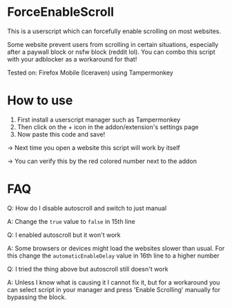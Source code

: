 # ForceEnableScroll

This is a userscript which can forcefully enable scrolling on most websites.

Some website prevent users from scrolling in certain situations, especially after a paywall block or nsfw block (reddit lol). You can combo this script with your adblocker as a workaround for that!

Tested on: Firefox Mobile (Iceraven) using Tampermonkey

# How to use
1. First install a userscript manager such as Tampermonkey
2. Then click on the + icon in the addon/extension's settings page
3. Now paste this code and save!

→ Next time you open a website this script will work by itself

→ You can verify this by the red colored number next to the addon

# FAQ

Q: How do I disable autoscroll and switch to just manual

A: Change the ```true``` value to ```false``` in 15th line


Q: I enabled autoscroll but it won't work

A: Some browsers or devices might load the websites slower than usual. For this change the ```automaticEnableDelay``` value in 16th line to a higher number


Q: I tried the thing above but autoscroll still doesn't work

A: Unless I know what is causing it I cannot fix it, but for a workaround you can select script in your manager and press 'Enable Scrolling' manually for bypassing the block.
